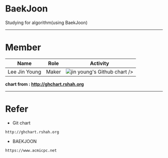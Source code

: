# BaekJoon
Studying for algorithm(using BaekJoon)  

---

# Member
|                 Name                    |  Role |                 Activity                 |
|:--------------------------------------: | :---: | :--------------------------------------: |
|            Lee Jin Young                |  Maker | <img src="http://ghchart.rshah.org/live4574" alt="jin young's Github chart" /> /> |

 **chart from : http://ghchart.rshah.org**  

---
# Refer  
- Git chart  
```
http://ghchart.rshah.org    
```
- BAEKJOON
```
https://www.acmicpc.net
